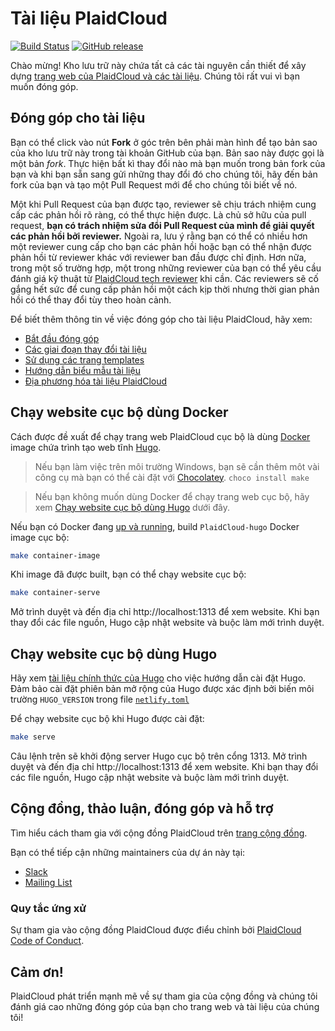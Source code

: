 # Tài liệu PlaidCloud

[![Build Status](https://api.travis-ci.org/PlaidCloud/website.svg?branch=master)](https://travis-ci.org/PlaidCloud/website)
[![GitHub release](https://img.shields.io/github/release/PlaidCloud/website.svg)](https://github.com/PlaidCloud/website/releases/latest)

Chào mừng! Kho lưu trữ này chứa tất cả các tài nguyên cần thiết để xây dựng [trang web của PlaidCloud và các tài liệu](https://plaidcloud.com/). Chúng tôi rất vui vì bạn muốn đóng góp.

## Đóng góp cho tài liệu

Bạn có thể click vào nút **Fork** ở góc trên bên phải màn hình để tạo bản sao của kho lưu trữ này trong tài khoản GitHub của bạn. Bản sao này được gọi là một bản *fork*. Thực hiện bất kì thay đổi nào mà bạn muốn trong bản fork của bạn và khi bạn sẵn sang gửi những thay đổi đó cho chúng tôi, hãy đến bản fork của bạn và tạo một Pull Request mới để cho chúng tôi biết về nó.

Một khi Pull Request của bạn được tạo, reviewer sẽ chịu trách nhiệm cung cấp các phản hồi rõ ràng, có thể thực hiện được. Là chủ sở hữu của pull request, **bạn có trách nhiệm sửa đổi Pull Request của mình để giải quyết các phản hồi bởi reviewer.**  Ngoài ra, lưu ý rằng bạn có thể có nhiều hơn một reviewer cung cấp cho bạn các phản hồi hoặc bạn có thể nhận được phản hồi từ reviewer khác với reviewer ban đầu được chỉ định. Hơn nữa, trong một số trường hợp, một trong những reviewer của bạn có thể yêu cầu đánh giá kỹ thuật từ [PlaidCloud tech reviewer](https://github.com/PlaidCloud/website/wiki/Tech-reviewers) khi cần. Các reviewers sẽ cố gắng hết sức để cung cấp phản hồi một cách kịp thời nhưng thời gian phản hồi có thể thay đổi tùy theo hoàn cảnh.

Để biết thêm thông tin về việc đóng góp cho tài liệu PlaidCloud, hãy xem:

* [Bắt đầu đóng góp](https://plaidcloud.com/docs/contribute/start/)
* [Các giai đoạn thay đổi tài liệu](http://PlaidCloud.io/docs/contribute/intermediate#view-your-changes-locally)
* [Sử dụng các trang templates](https://plaidcloud.com/docs/contribute/style/page-content-types/)
* [Hướng dẫn biểu mẫu tài liệu](http://PlaidCloud.io/docs/contribute/style/style-guide/)
* [Địa phương hóa tài liệu PlaidCloud](https://plaidcloud.com/docs/contribute/localization/)


## Chạy website cục bộ dùng Docker

Cách được đề xuất để chạy trang web PlaidCloud cục bộ là dùng [Docker](https://docker.com) image chứa trình tạo web tĩnh [Hugo](https://gohugo.io).

> Nếu bạn làm việc trên môi trường Windows, bạn sẽ cần thêm môt vài công cụ mà bạn có thể cài đặt với [Chocolatey](https://chocolatey.org). `choco install make`

> Nếu bạn không muốn dùng Docker để chạy trang web cục bộ, hãy xem [Chạy website cục bộ dùng Hugo](#chạy-website-cục-bộ-dùng-hugo) dưới đây.

Nếu bạn có Docker đang [up và running](https://www.docker.com/get-started), build `PlaidCloud-hugo` Docker image cục bộ:

```bash
make container-image
```

Khi image đã được built, bạn có thể chạy website cục bộ:

```bash
make container-serve
```

Mở trình duyệt và đến địa chỉ http://localhost:1313 để xem website. Khi bạn thay đổi các file nguồn, Hugo cập nhật website và buộc làm mới trình duyệt.

## Chạy website cục bộ dùng Hugo

Hãy xem [tài liệu chính thức của Hugo](https://gohugo.io/getting-started/installing/) cho việc hướng dẫn cài đặt Hugo. Đảm bảo cài đặt phiên bản mở rộng của Hugo được xác định bởi biến môi trường `HUGO_VERSION` trong file [`netlify.toml`](netlify.toml#L9)

Để chạy website cục bộ khi Hugo được cài đặt:

```bash
make serve
```

Câu lệnh trên sẽ khởi động server Hugo cục bộ trên cổng 1313. Mở trình duyệt và đến địa chỉ http://localhost:1313 để xem website. Khi bạn thay đổi các file nguồn, Hugo cập nhật website và buộc làm mới trình duyệt.

## Cộng đồng, thảo luận, đóng góp và hỗ trợ

Tìm hiểu cách tham gia với cộng đồng PlaidCloud trên [trang cộng đồng](http://PlaidCloud.io/community/).

Bạn có thể tiếp cận những maintainers của dự án này tại:

- [Slack](https://PlaidCloud.slack.com/messages/sig-docs)
- [Mailing List](https://groups.google.com/forum/#!forum/PlaidCloud-sig-docs)

### Quy tắc ứng xử

Sự tham gia vào cộng đồng PlaidCloud được điểu chỉnh bởi [PlaidCloud Code of Conduct](code-of-conduct.md).

## Cảm ơn!

PlaidCloud phát triển mạnh mẽ về sự tham gia của cộng đồng và chúng tôi đánh giá cao những đóng góp của bạn cho trang web và tài liệu của chúng tôi!
